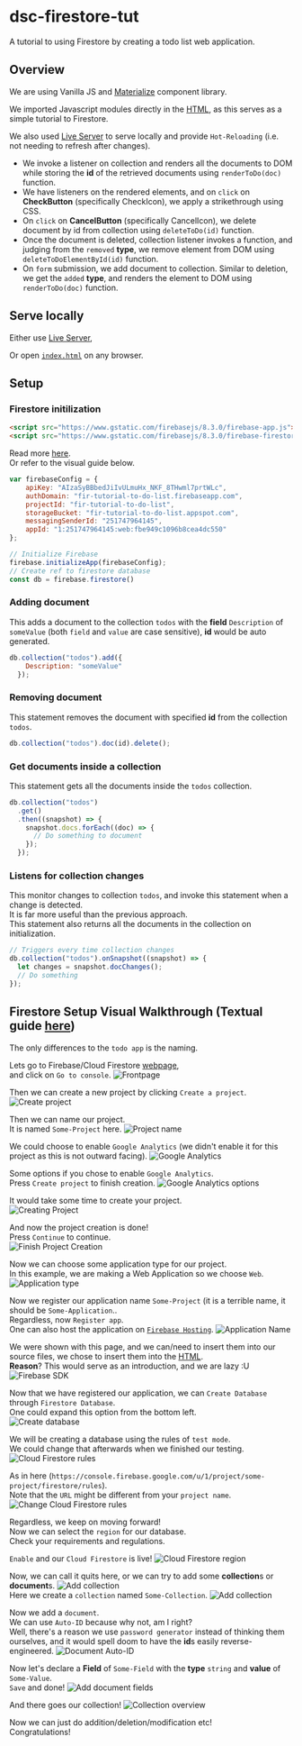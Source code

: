 
# dsc-firestore-tut
A tutorial to using Firestore by creating a todo list web application.

## Overview

We are using Vanilla JS and [Materialize](https://materializecss.com/) component library.  

We imported Javascript modules directly in the [HTML](https://github.com/dabreadman/dsc-firestore-tut/blob/master/index.html), as this serves as a simple tutorial to Firestore.

We also used [Live Server](https://marketplace.visualstudio.com/items?itemName=ritwickdey.LiveServer) to serve locally and provide `Hot-Reloading` (i.e. not needing to refresh after changes).

- We invoke a listener on collection and renders all the documents to DOM while storing the **id** of the retrieved documents using `renderToDo(doc)` function.
- We have listeners on the rendered elements, and on `click` on **CheckButton** (specifically CheckIcon), we apply a strikethrough using CSS.
- On `click` on **CancelButton** (specifically CancelIcon), we delete document by id from collection using `deleteToDo(id)` function.
- Once the document is deleted, collection listener invokes a function, and judging from the `removed` **type**, we remove element from DOM using `deleteToDoElementById(id)` function.
- On `form` submission, we add document to collection. Similar to deletion, we get the `added` **type**, and renders the element to DOM using `renderToDo(doc)` function.
## Serve locally

Either use [Live Server](https://marketplace.visualstudio.com/items?itemName=ritwickdey.LiveServer),  

Or open [`index.html`](https://github.com/dabreadman/dsc-firestore-tut/blob/master/index.html) on any browser.

## Setup

### Firestore initilization  

```html
<script src="https://www.gstatic.com/firebasejs/8.3.0/firebase-app.js"></script>
<script src="https://www.gstatic.com/firebasejs/8.3.0/firebase-firestore.js"></script>
```

Read more [here](https://firebase.google.com/docs/web/setup#available-libraries).  
Or refer to the visual guide below.

```javascript
var firebaseConfig = {
    apiKey: "AIzaSyBBbedJiIvULmuHx_NKF_8THwml7prtWLc",
    authDomain: "fir-tutorial-to-do-list.firebaseapp.com",
    projectId: "fir-tutorial-to-do-list",
    storageBucket: "fir-tutorial-to-do-list.appspot.com",
    messagingSenderId: "251747964145",
    appId: "1:251747964145:web:fbe949c1096b8cea4dc550"
};

// Initialize Firebase
firebase.initializeApp(firebaseConfig);
// Create ref to firestore database
const db = firebase.firestore()
 ```

### Adding document

This adds a document to the collection `todos` with the **field** `Description` of `someValue` (both `field` and `value` are case sensitive), **id** would be auto generated.

```javascript
db.collection("todos").add({
    Description: "someValue"
  });
  ```

### Removing document

This statement removes the document with specified **id** from the collection `todos`.

```javascript
db.collection("todos").doc(id).delete();
```

### Get documents inside a collection  

This statement gets all the documents inside the `todos` collection.

```javascript
db.collection("todos")
  .get()
  .then((snapshot) => {
    snapshot.docs.forEach((doc) => {
      // Do something to document
    });
  });
```

### Listens for collection changes

This monitor changes to collection `todos`, and invoke this statement when a change is detected.  
It is far more useful than the previous approach.  
This statement also returns all the documents in the collection on initialization.

```javascript
// Triggers every time collection changes
db.collection("todos").onSnapshot((snapshot) => {
  let changes = snapshot.docChanges();
  // Do something 
});
```

## Firestore Setup Visual Walkthrough (Textual guide [here](https://firebase.google.com/docs/firestore/quickstart))

The only differences to the `todo app` is the naming.  

Lets go to Firebase/Cloud Firestore [webpage](https://firebase.google.com/),   
and click on `Go to console`.
![Frontpage](https://i.imgur.com/duwQgPN.jpg)

Then we can create a new project by clicking `Create a project`.
![Create project](https://i.imgur.com/ehfMjj3.jpg)

Then we can name our project.    
It is named `Some-Project` here.
![Project name](https://i.imgur.com/KikhuzA.jpg)

We could choose to enable `Google Analytics` (we didn't enable it for this project as this is not outward facing).
![Google Analytics](https://i.imgur.com/vGpOW9d.jpg)

Some options if you chose to enable `Google Analytics`.  
Press `Create project` to finish creation.
![Google Analytics options](https://i.imgur.com/EW6QiYe.jpg)

It would take some time to create your project.  
![Creating Project](https://i.imgur.com/wLvjEs4.jpg)

And now the project creation is done!  
Press `Continue` to continue.  
![Finish Project Creation](https://i.imgur.com/U2gJEz9.jpg)

Now we can choose some application type for our project.   
In this example, we are making a Web Application so we choose `Web`.
![Application type](https://i.imgur.com/rFdpP6M.jpg)

Now we register our application name `Some-Project` (it is a terrible name, it should be `Some-Application`..  
Regardless, now `Register app`.  
One can also host the application on [`Firebase Hosting`](https://firebase.google.com/docs/hosting).
![Application Name](https://i.imgur.com/Xyk7b7Y.jpg)

We were shown with this page, and we can/need to insert them into our source files, we chose to insert them into the [HTML](https://github.com/dabreadman/dsc-firestore-tut/blob/master/index.html).   
**Reason**? This would serve as an introduction, and we are lazy :U
![Firebase SDK](https://i.imgur.com/gCntRpX.jpg)

Now that we have registered our application, we can `Create Database` through `Firestore Database`.  
One could expand this option from the bottom left.  
![Create database](https://i.imgur.com/43B0hSO.jpg)

We will be creating a database using the rules of  `test mode`.   
We could change that afterwards when we finished our testing.
![Cloud Firestore rules](https://i.imgur.com/3CIQ8IH.jpg)

As in here (`https://console.firebase.google.com/u/1/project/some-project/firestore/rules`).  
Note that the `URL` might be different from your `project name`.
![Change Cloud Firestore rules](https://i.imgur.com/eCcVnZk.jpg)

Regardless, we keep on moving forward!  
Now we can select the `region` for our database.  
Check your requirements and regulations.  

`Enable` and our `Cloud Firestore` is live!
![Cloud Firestore region](https://i.imgur.com/66r7n6i.jpg) 

Now, we can call it quits here, or we can try to add some **collection**s or **document**s.
![Add collection](https://i.imgur.com/91X6OsE.jpg)  
Here we create a `collection` named `Some-Collection`.
![Add collection](https://i.imgur.com/jU3JKP6.jpg)

Now we add a `document`.  
We can use `Auto-ID` because why not, am I right?  
Well, there's a reason we use `password generator` instead of thinking them ourselves, and it would spell doom to have the **id**s easily reverse-engineered.
![Document Auto-ID](https://i.imgur.com/iQUbWgc.jpg)

Now let's declare a **Field** of `Some-Field` with the **type** `string` and **value** of `Some-Value`.  
`Save` and done!
![Add document fields](https://i.imgur.com/WyA7jTq.jpg)

And there goes our collection!
![Collection overview](https://i.imgur.com/cD2iVWs.jpg)

Now we can just do addition/deletion/modification etc!  
Congratulations!
